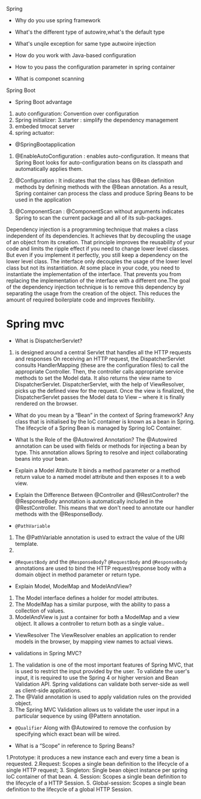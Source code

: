 Spring 

* Why do you use spring framework
* What's the different type of autowire,what's the default type
* What's unqile exception for same type autwoire injection

* How do you work with Java-based configuration
* How to you pass the configuration parameter in spring container
* What is componet scanning 

Spring Boot

* Spring Boot advantage
1. auto configuration: Convention over configuration 
2. Spring initializer:
3.starter : simplify the dependency management
4. embeded tmocat server
5. spring actuator: 

* @SpringBootapplication
1. @EnableAutoConfiguration : enables auto-configuration. It means that Spring Boot looks for auto-configuration beans on its classpath and automatically applies them.

2. @Configuration : It indicates that the class has @Bean definition methods by defining methods with the @Bean annotation. As a result, Spring container can process the class and produce Spring Beans to be used in the application

3. @ComponentScan : @ComponentScan without arguments indicates Spring to scan the current package and all of its sub-packages.


Dependency injection is a programming technique that makes a class independent of its dependencies. It achieves that by decoupling the usage of an object from its creation. That principle improves the reusability of your code and limits the ripple effect if you need to change lower level classes. But even if you implement it perfectly, you still keep a dependency on the lower level class. The interface only decouples the usage of the lower level class but not its instantiation. At some place in your code, you need to instantiate the implementation of the interface. That prevents you from replacing the implementation of the interface with a different one.The goal of the dependency injection technique is to remove this dependency by separating the usage from the creation of the object. This reduces the amount of required boilerplate code and improves flexibility.


# Spring mvc

* What is DispatcherServlet?

1. is designed around a central Servlet that handles all the HTTP requests and responses
On receiving an HTTP request, the DispatcherServlet consults HandlerMapping (these are the configuration files) to call the appropriate Controller. Then, the controller calls appropriate service methods to set the Model data. It also returns the view name to DispatcherServlet. DispatcherServlet, with the help of ViewResolver, picks up the defined view for the request. Once the view is finalized, the DispatcherServlet passes the Model data to View – where it is finally rendered on the browser.


* What do you mean by a “Bean” in the context of Spring framework?
Any class that is initialised by the IoC container is known as a bean in Spring. The lifecycle of a Spring Bean is managed by Spring IoC Container.

* What Is the Role of the @Autowired Annotation?
The @Autowired annotation can be used with fields or methods for injecting a bean by type. This annotation allows Spring to resolve and inject collaborating beans into your bean.

*  Explain a Model Attribute
It binds a method parameter or a method return value to a named model attribute and then exposes it to a web view.

* Explain the Difference Between @Controller and @RestController?
 the @ResponseBody annotation is automatically included in the @RestController. This means that we don't need to annotate our handler methods with the @ResponseBody. 
 
 
* `@PathVariable`
1. The @PathVariable annotation is used to extract the value of the URI template.
2. 

*  `@RequestBody` and the `@ResponseBody`?
`@RequestBody` and `@ResponseBody` annotations are used to bind the HTTP request/response body with a domain object in method parameter or return type.

*  Explain Model, ModelMap and ModelAndView?
1. The Model interface defines a holder for model attributes. 
2. The ModelMap has a similar purpose, with the ability to pass a collection of values. 
3. ModelAndView is just a container for both a ModelMap and a view object. It allows a controller to return both as a single value..

* ViewResolver
The ViewResolver enables an application to render models in the browser, by mapping view names to actual views.

* validations in Spring MVC?
1. The validation is one of the most important features of Spring MVC, that is used to restrict the input provided by the user. To validate the user's input, it is required to use the Spring 4 or higher version and Bean Validation API. Spring validations can validate both server-side as well as client-side applications.
2. The @Valid annotation is used to apply validation rules on the provided object.
3. The Spring MVC Validation allows us to validate the user input in a particular sequence by using @Pattern annotation.

* `@Qualifier`
Along with @Autowired to remove the confusion by specifying which exact bean will be wired.
 
 
* What is a “Scope” in reference to Spring Beans?

1.Prototype:  it produces a new instance each and every time a bean is requested.
2.Request: Scopes a single bean definition to the lifecycle of a single HTTP request;
3. Singleton: Single bean object instance per spring IoC container of that bean. 
4. Session: Scopes a single bean definition to the lifecycle of a HTTP Session. 
5. Global-session: Scopes a single bean definition to the lifecycle of a global HTTP Session. 
